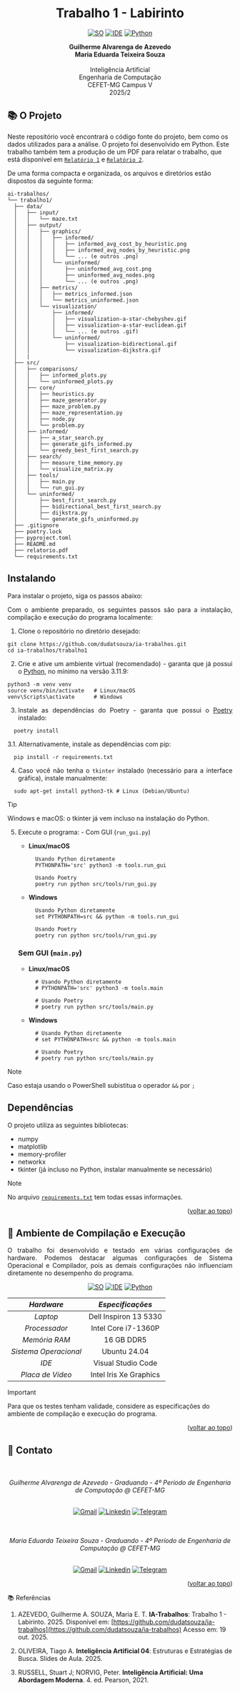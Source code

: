 <a name="readme-topo"></a>

<h1 align='center'>
  Trabalho 1 -  Labirinto
</h1>

<div align='center'>

[![SO][Ubuntu-badge]][Ubuntu-url]
[![IDE][vscode-badge]][vscode-url]
[![Python][Python-badge]][Python-url]

<b>
  Guilherme Alvarenga de Azevedo<br>
  Maria Eduarda Teixeira Souza<br>
</b>
  
<br>
Inteligência Artificial <br>
Engenharia de Computação <br>
CEFET-MG Campus V <br>
2025/2 


</div>

## 📚 O Projeto

Neste repositório você encontrará o código fonte do projeto, bem como os dados utilizados para a análise. O projeto foi desenvolvido em Python. Este trabalho também tem a produção de um PDF para relatar o trabalho, que está disponível em [`Relatório 1`](trabalho1/relatorio.pdf) e [`Relatório 2`](trabalho2/relatorio.pdf).

De uma forma compacta e organizada, os arquivos e diretórios estão dispostos da seguinte forma:

  ```.
ai-trabalhos/
└── trabalho1/
    ├── data/
    │   ├── input/
    │   │   └── maze.txt
    │   ├── output/
    │   │   ├── graphics/
    │   │   │   ├── informed/
    │   │   │   │   ├── informed_avg_cost_by_heuristic.png
    │   │   │   │   ├── informed_avg_nodes_by_heuristic.png
    │   │   │   │   └── ... (e outros .png)
    │   │   │   └── uninformed/
    │   │   │       ├── uninformed_avg_cost.png
    │   │   │       ├── uninformed_avg_nodes.png
    │   │   │       └── ... (e outros .png)
    │   │   ├── metrics/
    │   │   │   ├── metrics_informed.json
    │   │   │   └── metrics_uninformed.json
    │   │   └── visualization/
    │   │       ├── informed/
    │   │       │   ├── visualization-a-star-chebyshev.gif
    │   │       │   ├── visualization-a-star-euclidean.gif
    │   │       │   └── ... (e outros .gif)
    │   │       └── uninformed/
    │   │           ├── visualization-bidirectional.gif
    │   │           └── visualization-dijkstra.gif
    │   |
    ├── src/
    │   ├── comparisons/
    │   │   ├── informed_plots.py
    │   │   └── uninformed_plots.py
    │   ├── core/
    │   │   ├── heuristics.py
    │   │   ├── maze_generator.py
    │   │   ├── maze_problem.py
    │   │   ├── maze_representation.py
    │   │   ├── node.py
    │   │   └── problem.py
    │   ├── informed/
    │   │   ├── a_star_search.py
    │   │   ├── generate_gifs_informed.py
    │   │   └── greedy_best_first_search.py
    │   ├── search/
    │   │   ├── measure_time_memory.py
    │   │   └── visualize_matrix.py
    │   ├── tools/
    │   │   ├── main.py
    │   │   └── run_gui.py
    │   └── uninformed/
    │       ├── best_first_search.py
    │       ├── bidirectional_best_first_search.py
    │       ├── dijkstra.py
    │       └── generate_gifs_uninformed.py
    ├── .gitignore
    ├── poetry.lock
    ├── pyproject.toml
    ├── README.md
    ├── relatorio.pdf
    └── requirements.txt
  ```

## Instalando
Para instalar o projeto, siga os passos abaixo:

<div align="justify">
  Com o ambiente preparado, os seguintes passos são para a instalação, compilação e execução do programa localmente:

  1. Clone o repositório no diretório desejado:
  ```console
  git clone https://github.com/dudatsouza/ia-trabalhos.git
  cd ia-trabalhos/trabalho1
  ```
  2. Crie e ative um ambiente virtual (recomendado) - garanta que já possui o [Python](https://www.python.org/downloads/), no mínimo na versão 3.11.9:
  ```console
  python3 -m venv venv
  source venv/bin/activate   # Linux/macOS
  venv\Scripts\activate      # Windows
  ```

  3. Instale as dependências do Poetry - garanta que possui o [Poetry](https://python-poetry.org/docs/) instalado: 
  ```console
    poetry install
  ```

  3.1. Alternativamente, instale as dependências com pip: 
  ```console
    pip install -r requirements.txt
  ```

  4. Caso você não tenha o `tkinter` instalado (necessário para a interface gráfica), instale manualmente:
  ```console
    sudo apt-get install python3-tk # Linux (Debian/Ubuntu) 
  ```
</div>

  > [!TIP]
  > Windows e macOS: o tkinter já vem incluso na instalação do Python.

<div align="justify">
  
  5. Execute o programa:
    - Com GUI (`run_gui.py`)
      - **Linux/macOS**
        ```console
          Usando Python diretamente
          PYTHONPATH='src' python3 -m tools.run_gui
        ```
        
        ```console
          Usando Poetry
          poetry run python src/tools/run_gui.py
        ```

      - **Windows** 
        ```console
          Usando Python diretamente
          set PYTHONPATH=src && python -m tools.run_gui
        ```
          
        ```console
          Usando Poetry
          poetry run python src/tools/run_gui.py
        ```

      ### Sem GUI (`main.py`)

      - **Linux/macOS**
        ```console
          # Usando Python diretamente
          # PYTHONPATH='src' python3 -m tools.main
        ```
          
        ```console
          # Usando Poetry
          # poetry run python src/tools/main.py
        ```

      - **Windows**
        ```console
          # Usando Python diretamente
          # set PYTHONPATH=src && python -m tools.main
        ```
        
        ```console
          # Usando Poetry
          # poetry run python src/tools/main.py
        ```
</div> 

  > [!NOTE]
  > Caso estaja usando o PowerShell subistitua o operador `&&` por `;`

<div align="justify">
  
  ## Dependências

  O projeto utiliza as seguintes bibliotecas:

  - numpy
  - matplotlib
  - memory-profiler
  - networkx
  - tkinter (já incluso no Python, instalar manualmente se necessário)
    
</div>

> [!NOTE]
> No arquivo [`requirements.txt`](trabalho1/requirements.txt) tem todas essas informações.




<p align="right">(<a href="#readme-topo">voltar ao topo</a>)</p>

## 🧪 Ambiente de Compilação e Execução

<div align="justify">

  O trabalho foi desenvolvido e testado em várias configurações de hardware. Podemos destacar algumas configurações de Sistema Operacional e Compilador, pois as demais configurações não influenciam diretamente no desempenho do programa.

</div>

<div align='center'>

[![SO][Ubuntu-badge]][Ubuntu-url]
[![IDE][vscode-badge]][vscode-url]
[![Python][Python-badge]][Python-url]

| *Hardware* | *Especificações* |
|:------------:|:-------------------:|
| *Laptop*   | Dell Inspiron 13 5330 |
| *Processador* | Intel Core i7-1360P |
| *Memória RAM* | 16 GB DDR5 |
| *Sistema Operacional* | Ubuntu 24.04 |
| *IDE* | Visual Studio Code |
| *Placa de Vídeo* | Intel Iris Xe Graphics |

</div>

> [!IMPORTANT] 
> Para que os testes tenham validade, considere as especificações
> do ambiente de compilação e execução do programa.

<p align="right">(<a href="#readme-topo">voltar ao topo</a>)</p>

## 📨 Contato

<div align="center">
  <br><br>
     <i>Guilherme Alvarenga de Azevedo - Graduando - 4º Período de Engenharia de Computação @ CEFET-MG</i>
  <br><br>
  
  [![Gmail][gmail-badge]][gmail-autor1]
  [![Linkedin][linkedin-badge]][linkedin-autor1]
  [![Telegram][telegram-badge]][telegram-autor1]
  
  
  <br><br>
     <i>Maria Eduarda Teixeira Souza - Graduando - 4º Período de Engenharia de Computação @ CEFET-MG</i>
  <br><br>
  
  [![Gmail][gmail-badge]][gmail-autor2]
  [![Linkedin][linkedin-badge]][linkedin-autor2]
  [![Telegram][telegram-badge]][telegram-autor2]

</div>

<p align="right">(<a href="#readme-topo">voltar ao topo</a>)</p>

<a name="referencias">📚 Referências</a>

1. AZEVEDO, Guilherme A. SOUZA, Maria E. T. **IA-Trabalhos**: Trabalho 1 - Labirinto. 2025. Disponível em: [https://github.com/dudatsouza/ia-trabalhos](https://github.com/dudatsouza/ia-trabalhos) Acesso em: 19 out. 2025.

2. OLIVEIRA, Tiago A. **Inteligência Artificial 04**: Estruturas e Estratégias de Busca. Slides de Aula. 2025.

3. RUSSELL, Stuart J; NORVIG, Peter. **Inteligência Artificial: Uma Abordagem Moderna**. 4. ed. Pearson, 2021.

<!-- [^1]: Spärck Jones, K. (1972). A statistical interpretation of term specificity and its application in retrieval. Journal of Documentation, 28(1), 11-21. (https://www.staff.city.ac.uk/~sbrp622/idfpapers/ksj_orig.pdf)

[^2]: Philip L.H. Yu, Wai Ming Wan, and Paul H. Lee. Decision Tree Modeling for Ranking Data. (https://www.researchgate.net/publication/252998138_Decision_Tree_Modeling_for_Ranking_Data)

[^3]: Ming Zhong, Mengchi Liu. Ranking the answer trees of graph search by both structure and content. (https://dl.acm.org/doi/abs/10.1145/2379307.2379314)

[^4]: Claudio Lucchese, Franco Maria Nardini, salvatore Orlando, Raffaele Perego, Nicola Tonellotto, Rossano Venturini. QuickScorer: a Fast Algorithm to Rank Documents with
Additive Ensembles of Regression Trees. (https://iris.unive.it/bitstream/10278/3661259/7/paper.pdf)

[^5]: Rada Mihalcea. Graph-based Ranking Algorithms for Sentence Extraction, Applied to Text Summarization. (https://dl.acm.org/doi/pdf/10.3115/1219044.1219064) -->






[vscode-badge]: https://img.shields.io/badge/Visual%20Studio%20Code-0078d7.svg?style=for-the-badge&logo=visual-studio-code&logoColor=white
[vscode-url]: https://code.visualstudio.com/docs/?dv=linux64_deb
[make-badge]: https://img.shields.io/badge/_-MAKEFILE-427819.svg?style=for-the-badge
[make-url]: https://www.gnu.org/software/make/manual/make.html
[cpp-badge]: https://img.shields.io/badge/c++-%2300599C.svg?style=for-the-badge&logo=c%2B%2B&logoColor=white
[cpp-url]: https://en.cppreference.com/w/cpp
[trabalho-url]: https://drive.google.com/file/d/1-IHbGaA1BIC6_CMBydOC-NbV2bCERc8r/view?usp=sharing
[github-prof]: https://github.com/mpiress
[main-ref]: src/main.cpp
[branchAMM-url]: https://github.com/alvarengazv/trabalhosAEDS1/tree/AlgoritmosMinMax
[makefile]: ./makefile
[bash-url]: https://www.hostgator.com.br/blog/o-que-e-bash/
[lenovo-badge]: https://img.shields.io/badge/lenovo%20laptop-E2231A?style=for-the-badge&logo=lenovo&logoColor=white
[ubuntu-badge]: https://img.shields.io/badge/Ubuntu-E95420?style=for-the-badge&logo=ubuntu&logoColor=white
[Ubuntu-url]: https://ubuntu.com/
[ryzen5500-badge]: https://img.shields.io/badge/AMD%20Ryzen_5_5500U-ED1C24?style=for-the-badge&logo=amd&logoColor=white
[ryzen3500-badge]: https://img.shields.io/badge/AMD%20Ryzen_5_3500X-ED1C24?style=for-the-badge&logo=amd&logoColor=white
[windows-badge]: https://img.shields.io/badge/Windows-0078D6?style=for-the-badge&logo=windows&logoColor=white
[gcc-badge]: https://img.shields.io/badge/GCC-5C6EB8?style=for-the-badge&logo=gnu&logoColor=white
[Python-badge]: https://img.shields.io/badge/Python-3776AB?style=for-the-badge&logo=python&logoColor=white
[Python-url]: https://www.python.org/


[linkedin-autor1]: https://www.linkedin.com/in/guilherme-alvarenga-de-azevedo-959474201/
[telegram-autor1]: https://t.me/alvarengazv
[gmail-autor1]: mailto:gui.alvarengas234@gmail.com

[linkedin-autor2]: https://www.linkedin.com/in/dudatsouza/
[telegram-autor2]: https://t.me/dudat_18
[gmail-autor2]: mailto:dudateixeirasouza@gmail.com

[linkedin-badge]: https://img.shields.io/badge/-LinkedIn-0077B5?style=for-the-badge&logo=Linkedin&logoColor=white
[telegram-badge]: https://img.shields.io/badge/Telegram-2CA5E0?style=for-the-badge&logo=telegram&logoColor=white
[gmail-badge]: https://img.shields.io/badge/-Gmail-D14836?style=for-the-badge&logo=Gmail&logoColor=white
